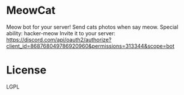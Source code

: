 # MeowCat
Meow bot for your server! Send cats photos when say meow. Special ability: hacker-meow
Invite it to your server: https://discord.com/api/oauth2/authorize?client_id=868768049786920960&permissions=313344&scope=bot

# License
LGPL
